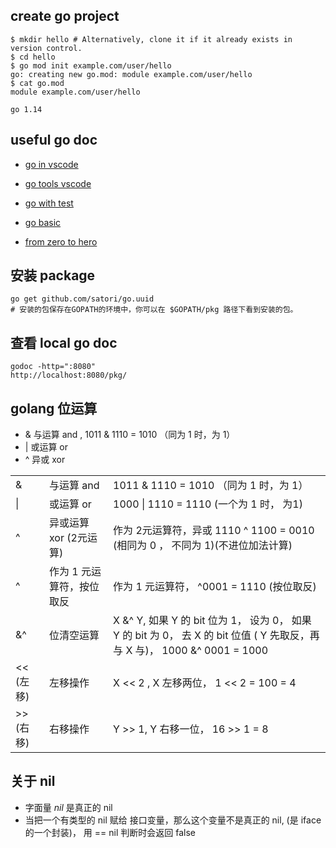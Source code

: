 ## create go project

```
$ mkdir hello # Alternatively, clone it if it already exists in version control.
$ cd hello
$ go mod init example.com/user/hello
go: creating new go.mod: module example.com/user/hello
$ cat go.mod
module example.com/user/hello

go 1.14
```


## useful go doc

* [go in vscode](https://dev.to/vuong/golang-in-vscode-show-code-coverage-of-after-saving-test-8g0)

* [go tools vscode](https://github.com/Microsoft/vscode-go/wiki/Go-tools-that-the-Go-extension-depends-on)

* [go with test](https://quii.gitbook.io/learn-go-with-tests/)

* [go basic](https://yourbasic.org/golang/)

* [from zero to hero](https://milapneupane.com.np/2019/07/06/learning-golang-from-zero-to-hero/)

## 安装 package

```
go get github.com/satori/go.uuid
# 安装的包保存在GOPATH的环境中，你可以在 $GOPATH/pkg 路径下看到安装的包。
```

## 查看 local go doc

```
godoc -http=":8080"
http://localhost:8080/pkg/
```

## golang 位运算

* & 与运算 and , 1011 & 1110 = 1010 （同为 1 时，为 1）
* | 或运算 or
* ^ 异或 xor

|            |            |                   |
| ---------- | ---------- | ----------------- |
|&	    |与运算 and	| 1011 & 1110 = 1010 （同为 1 时，为 1）|
|\|	    |或运算 or	| 1000 \| 1110 = 1110 (一个为 1 时， 为1) |
|^	    |异或运算 xor (2元运算) |	作为 2元运算符，异或 1110 ^ 1100 = 0010 (相同为 0 ， 不同为 1)(不进位加法计算) |
|^	    |作为 1 元运算符，按位取反 |	作为 1 元运算符， ^0001 = 1110 (按位取反) |
|&^	    |位清空运算	| X &^ Y, 如果 Y 的 bit 位为 1， 设为 0， 如果 Y 的 bit 为 0， 去 X 的 bit 位值 ( Y 先取反，再与 X 与)， 1000 &^ 0001 = 1000 |
|<< (左移)  |	左移操作 |	X << 2 , X 左移两位， 1 << 2 = 100 = 4 |
|>> (右移)  | 右移操作 | Y >> 1, Y 右移一位， 16 >> 1 = 8 |

## 关于 nil

* 字面量 *nil* 是真正的 nil
* 当把一个有类型的 nil 赋给 接口变量，那么这个变量不是真正的 nil, (是 iface 的一个封装)， 用 == nil 判断时会返回 false